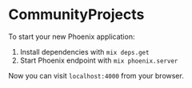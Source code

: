 # CommunityProjects

To start your new Phoenix application:

1. Install dependencies with `mix deps.get`
2. Start Phoenix endpoint with `mix phoenix.server`

Now you can visit `localhost:4000` from your browser.
